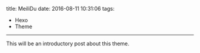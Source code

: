 title:  MeiliDu
date: 2016-08-11 10:31:06
tags:
  - Hexo
  - Theme
---

This will be an introductory post about this theme.

